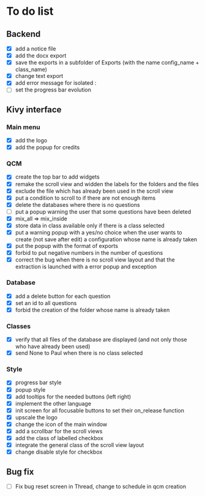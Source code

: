 # To do list

## Backend

- [x] add a notice file
- [x] add the docx export
- [x] save the exports in a subfolder of Exports (with the name config_name + class_name)
- [x] change text export
- [x] add error message for isolated :
- [ ] set the progress bar evolution

## Kivy interface

### Main menu

- [x] add the logo
- [x] add the popup for credits

### QCM

- [x] create the top bar to add widgets
- [x] remake the scroll view and widden the labels for the folders and the files
- [x] exclude the file which has already been used in the scroll view
- [x] put a condition to scroll to if there are not enough items
- [x] delete the databases where there is no questions
- [ ] put a popup warning the user that some questions have been deleted
- [x] mix_all => mix_inside
- [x] store data in class available only if there is a class selected
- [x] put a warning popup with a yes/no choice when the user wants to create (not save after edit) a configuration whose name is already taken
- [x] put the popup with the format of exports
- [x] forbid to put negative numbers in the number of questions
- [x] correct the bug when there is no scroll view layout and that the extraction is launched with a error popup and exception

### Database

- [x] add a delete button for each question
- [x] set an id to all questions
- [x] forbid the creation of the folder whose name is already taken

### Classes

- [x] verify that all files of the database are displayed (and not only those who have already been used)
- [x] send None to Paul when there is no class selected

### Style 

- [x] progress bar style
- [x] popup style
- [x] add tooltips for the needed buttons (left right)
- [x] implement the other language
- [x] init screen for all focusable buttons to set their on_release function
- [x] upscale the logo
- [x] change the icon of the main window
- [x] add a scrollbar for the scroll views
- [x] add the class of labelled checkbox
- [x] integrate the general class of the scroll view layout
- [x] change disable style for checkbox

## Bug fix

- [ ] Fix bug reset screen in Thread, change to schedule in qcm creation